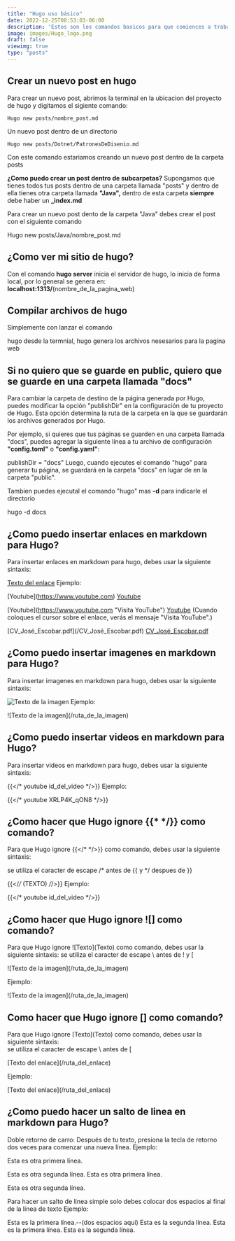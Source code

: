 ```yaml
---
title: "Hugo uso básico"
date: 2022-12-25T08:53:03-06:00
description: 'Estos son los comandos basicos para que comiences a trabajar con hugo'
image: images/Hugo_logo.png
draft: false
viewimg: true
type: "posts"
---
```

## Crear un nuevo post en hugo

Para crear un nuevo post, abrimos la terminal en la ubicacion del proyecto de hugo y digitamos el sigiente comando:

```Hugo
Hugo new posts/nombre_post.md
```

Un nuevo post dentro de un directorio


```
Hugo new posts/Dotnet/PatronesDeDisenio.md
```

Con este comando estariamos creando un nuevo post dentro de la carpeta posts

**¿Como puedo crear un post dentro de subcarpetas?**
Supongamos que tienes todos tus posts dentro de una carpeta llamada "posts" y dentro de ella tienes otra carpeta llamada **"Java",** dentro de esta carpeta **siempre** debe haber un **_index.md**

Para crear un nuevo post dento de la carpeta "Java" debes crear el post con el siguiente comando

Hugo new posts/Java/nombre_post.md

## ¿Como ver mi sitio de hugo?

Con el comando **hugo server** inicia el servidor de hugo, lo inicia de forma local, por lo general se genera en: **localhost:1313/**(nombre_de_la_pagina_web)

## Compilar archivos de hugo

Simplemente con lanzar el comando

hugo
desde la termnial, hugo genera los archivos nesesarios para la pagina web

## Si no quiero que se guarde en public, quiero que se guarde en una carpeta llamada "docs"

Para cambiar la carpeta de destino de la página generada por Hugo, puedes modificar la opción "publishDir" en la configuración de tu proyecto de Hugo. Esta opción determina la ruta de la carpeta en la que se guardarán los archivos generados por Hugo.

Por ejemplo, si quieres que tus páginas se guarden en una carpeta llamada "docs", puedes agregar la siguiente línea a tu archivo de configuración **"config.toml"** o **"config.yaml"**:

publishDir = "docs"
Luego, cuando ejecutes el comando "hugo" para generar tu página, se guardará en la carpeta "docs" en lugar de en la carpeta "public".

Tambien puedes ejecutal el comando "hugo" mas **-d** para indicarle el directorio

hugo -d docs

## ¿Como puedo insertar enlaces en markdown para Hugo?

Para insertar enlaces en markdown para hugo, debes usar la siguiente sintaxis:

[Texto del enlace](/ruta_del_enlace)
Ejemplo:

\[Youtube]\(https://www.youtube.com)
[Youtube](https://www.youtube.com)

\[Youtube]\(https://www.youtube.com "Visita YouTube")
[Youtube](https://www.youtube.com "Visita YouTube")
(Cuando coloques el cursor sobre el enlace, verás el mensaje "Visita YouTube".)

\[CV_José_Escobar.pdf]\(/CV_José_Escobar.pdf)
[CV_José_Escobar.pdf](/CV_José_Escobar.pdf)

## ¿Como puedo insertar imagenes en markdown para Hugo?

Para insertar imagenes en markdown para hugo, debes usar la siguiente sintaxis:

![Texto de la imagen](/ruta_de_la_imagen)
Ejemplo:

\!\[Texto de la imagen](/ruta_de_la_imagen)

## ¿Como puedo insertar videos en markdown para Hugo?

Para insertar videos en markdown para hugo, debes usar la siguiente sintaxis:

{{</* youtube id_del_video */>}}
Ejemplo:

{{</* youtube XRLP4K_qON8 */>}}

## ¿Como hacer que Hugo ignore {{* */}} como comando?

Para que Hugo ignore {{</*  */>}} como comando, debes usar la siguiente sintaxis:

se utiliza el caracter de escape /* antes de {{ y */ despues de }}

{{</*/*  (TEXTO)  */*/>}}
Ejemplo:

{{</* youtube id_del_video */>}}

## ¿Como hacer que Hugo ignore ![] como comando?

Para que Hugo ignore \!\[Texto](Texto) como comando, debes usar la siguiente sintaxis:
se utiliza el caracter de escape \ antes de ! y [

\!\[Texto de la imagen](/ruta_de_la_imagen)

Ejemplo:

\!\[Texto de la imagen](/ruta_de_la_imagen)

## Como hacer que Hugo ignore [] como comando?

Para que Hugo ignore \[Texto](Texto) como comando, debes usar la siguiente sintaxis:<br>se utiliza el caracter de escape \ antes de [

\[Texto del enlace](/ruta_del_enlace)

Ejemplo:

\[Texto del enlace](/ruta_del_enlace)

## ¿Como puedo hacer un salto de linea en markdown para Hugo?

Doble retorno de carro: Después de tu texto, presiona la tecla de retorno dos veces para comenzar una nueva línea.
Ejemplo:

Esta es otra primera línea.

Esta es otra segunda línea.
Esta es otra primera línea.

Esta es otra segunda línea.

Para hacer un salto de linea simple solo debes colocar dos espacios al final de la linea de texto
Ejemplo:

Esta es la primera línea.--(dos espacios aquí)
Esta es la segunda línea.
Esta es la primera línea.
Esta es la segunda línea.
